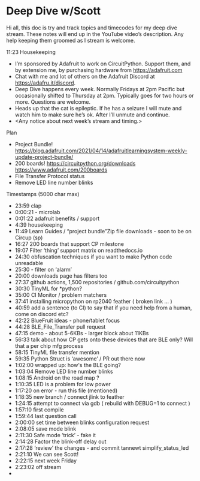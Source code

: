 # Deep Dive w/Scott


Hi all, this doc is try and track topics and timecodes for my deep dive stream. These notes will end up in the YouTube video’s description. Any help keeping them groomed as I stream is welcome.


11:23 Housekeeping
* I’m sponsored by Adafruit to work on CircuitPython. Support them, and by extension me, by purchasing hardware from https://adafruit.com
* Chat with me and lot of others on the Adafruit Discord at https://adafru.it/discord.
* Deep Dive happens every week. Normally Fridays at 2pm Pacific but occasionally shifted to Thursday at 2pm. Typically goes for two hours or more. Questions are welcome.
* Heads up that the cat is epileptic. If he has a seizure I will mute and watch him to make sure he’s ok. After I’ll unmute and continue.
* <Any notice about next week’s stream and timing.>


Plan
* Project Bundle! https://blog.adafruit.com/2021/04/14/adafruitlearningsystem-weekly-update-project-bundle/
* 200 boards! https://circuitpython.org/downloads https://www.adafruit.com/200boards
* File Transfer Protocol status
* Remove LED line number blinks


Timestamps (5000 char max)
* 23:59 clap
* 0:00:21 - microlab 
* 0:01:22 adafruit benefits / support
* 4:39 housekeeping
* 11:49 Learn Guides / “project bundle”Zip file downloads - soon to be on Circup (sp)
* 16:27 200 boards that support CP milestone
* 19:07 Filter ‘thing’ support matrix on readthedocs.io
* 24:30 obfuscation techniques if you want to make Python code unreadable
* 25:30 - filter on ‘alarm’
* 20:00 downloads page has filters too
* 27:37 github actions, 1,500 repositories / github.com/circuitpython
* 30:30 TinyML for *python?
* 35:00 CI Monitor / problem matchers
* 37:41 installing micropython on rp2040  feather ( broken link … )
* 40:59  add a sentence (to CI) to say that if you need help from a human, come on discord etc?
* 42:22 BlueFruit ideas - phone/tablet focus
* 44:28 BLE_File_Transfer pull request
* 47:15 demo - about 5-6KBs - larger block about 11KBs
* 56:33 talk about how CP gets onto these devices that are BLE only? Will that a per chip mfg process
* 58:15 TinyML file transfer mention
* 59:35 Python Struct is ‘awesome’ / PR out there now
* 1:02:00 wrapped up: how's the BLE going?
* 1:03:04  Remove LED line number blinks
* 1:08:15 Android on the road map ?
* 1:10:35 LED is a problem for low power
* 1:17:20 on error - run this file (mentioned)
* 1:18:35 new branch / connect  jlink to feather
* 1:24:15 attempt to connect via gdb ( rebuild with DEBUG=1 to connect )
* 1:57:10 first compile 
* 1:59:44 last question call
* 2:00:00 set time between blinks configuration request
* 2:08:05 save mode blink
* 2:11:30 Safe mode ‘trick’ - fake it
* 2:14:28 Factor the blink-off delay out
* 2:17:28 ‘review’ the changes - and commit tannewt simplify_status_led
* 2:21:10 We can see Scott!
* 2:22:15 next week Friday
* 2:23:02 off stream
*
